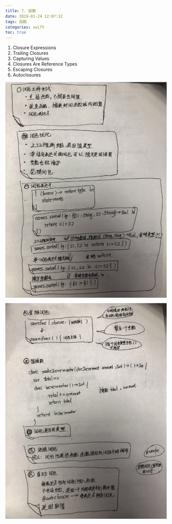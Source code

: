 ```yaml
---
title: 7. 函数
date: 2019-01-24 12:07:12
tags: 函数
categories: swift
toc: true
---
```


1. Closure Expressions
2. Trailing Closures
3. Capturing Values
4. Closures Are Reference Types
5. Escaping Closures
6. Autoclosures

<!--more-->

![1](8__闭包/1.jpeg)

![2](8__闭包/2.jpeg)

